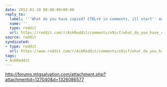 ```yaml
---
date: 2012-01-10 00:00:00+00:00
reply_to:
  label: '''What do you have copied? CTRL+V in comments, ill start'' on /r/AskReddit'
  name: ''
  type: reddit
  url: https://reddit.com/r/AskReddit/comments/o9icf/what_do_you_have_copied_ctrlv_in_comments_ill/
source: reddit
syndicated:
- type: reddit
  url: https://www.reddit.com/r/AskReddit/comments/o9icf/what_do_you_have_copied_ctrlv_in_comments_ill/c3fgde2/
tags:
- AskReddit
---
```


http://forums.mtgsalvation.com/attachment.php?attachmentid=127040&d=1326086577